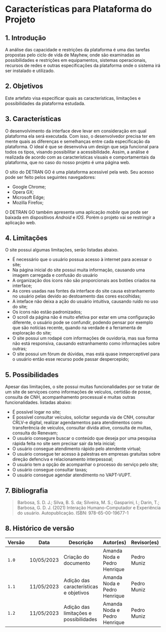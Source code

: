 # Características para Plataforma do Projeto

## 1. Introdução
A análise das capacidade e restrições da plataforma é uma das tarefas propostas pelo ciclo de vida de Mayhew, onde são examinadas as possibilidades e restrições em equipamentos, sistemas operacionais, recursos de redes e outras especificações da plataforma onde o sistema irá ser instalado e utilizado.

## 2. Objetivos 
Este artefato visa especificar quais as características, limitações e possibilidades da plataforma estudada.
## 3. Características
O desenvolvimento da interface deve levar em consideração em qual plataforma ela será executada. Com isso, o desenvolvedor precisa ter em mente quais as diferenças e semelhanças entre cada especificação da plataforma. O ideal é que se desenvolva um design que seja funcional para todos os tipos, visando possibilitar a acessibilidade. Assim, a análise é realizada de acordo com as características visuais e comportamentais da plataforma, que no caso do nosso projeto é uma página web.

O sítio do DETRAN GO é uma plataforma acessível pela web. Seu acesso pode ser feito pelos seguintes navegadores:

* Google Chrome;
* Opera GX;
* Microsoft Edge;
* Mozilla Firefox;

O DETRAN GO também apresenta uma  aplicação *mobile* que pode ser baixada em dispositivos *Android* e *IOS*. Porém o projeto vai se restringir a aplicação web.

## 4. Limitações
O site possui algumas limitações, serão listadas abaixo.

- É necessário que o usuário possua acesso à internet para acessar o site;
- Na página inicial do site possui muita informação, causando uma imagem carregada e confusão do usuário
- A organização dos ícons não são proporcionais aos botões criados na interface;
- As cores usadas nas fontes da interface do site causa estranhamento no usuário pelas devido ao destoamento das cores escolhidas;
- A inteface não deixa a ação do usuário intuitiva, causando ruído no uso do site;
- Os ícons não estão padronizados;
- O scroll da página não é muito efetiva por estar em uma configuração diferente, o usuário pode se confundir, podendo pensar por exemplo que são notícias recente, quando na verdade é a ferramenta de exploração do site;
- O site possui um rodapé com informações de ouvidoria, mas sua forma não está responsiva, causando estranhamento como informações sobre outras;
- O site possui um fórum de dúvidas, mas está quase inmperceptível para o usuário então esse recurso pode passar despercepido;

## 5. Possibilidades
Apesar das limitações, o site possui muitas funcionalidades por se tratar de um site de serviçoes como informações de veículos, certidão de posse, consulta de CNH, acompanhamento processual e muitas outras funcionalidades. listadas abaixo:

- É possível logar no site;
- É possível consultar veículos, solicitar segunda via de CNH, consultar CRLV-e digital, realizar agendamentos para atendimentos como transferência de veículos, consultar dívida ative, consulta de multas, consulta do Renevam;
- O usuário consegure buscar o conteúdo que deseja por uma pesquisa rápida feita no site sem precisar sair da tela inicial;
- O usuário consegue atendimento rápido pelo atendente virtual;
- O usuário consegue ter acesso à palestras em empresas gratuitas sobre direção defenciva e relacionamento interpessoal;
- O usuário tem a opção de acompanhar o processo do serviço pelo site;
- O usuário consegue consultar taxas;
- O usuário consegue agendar atendimento no VAPT-VUPT.

## 7. Bibliografia

> Barbosa, S. D. J.; Silva, B. S. da; Silveira, M. S.; Gasparini, I.; Darin, T.; Barbosa, G. D. J. (2021) Interação Humano-Computador e Experiência do usuário. Autopublicação. ISBN: 978-65-00-19677-1

## 8. Histórico de versão
| Versão | Data       | Descrição            | Autor(es)   | Revisor(es)    |
|--------|------------|----------------------|-------------|----------------|
| `1.0`  | 10/05/2023 | Criação do documento | Amanda Noda e Pedro Henrique | Pedro Muniz |
| `1.1`  | 11/05/2023 | Adição das características e objetivos | Amanda Noda e Pedro Henrique | Pedro Muniz |
| `1.2`  | 11/05/2023 | Adição das limitações e possibilidades | Amanda Noda e Pedro Henrique | Pedro Muniz |
